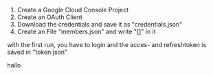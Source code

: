 1. Create a Google Cloud Console Project
2. Create an OAuth Client
3. Download the credentials and save it as "credentials.json"
4. Create an File "members.json" and write "[]" in it

with the first run, you have to login and the acces- and refreshtoken is saved in "token.json"

hallo